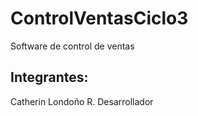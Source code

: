 # ControlVentasCiclo3
Software de control de ventas

## Integrantes:
Catherin Londoño R. Desarrollador
